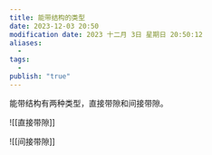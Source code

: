 ```yaml
---
title: 能带结构的类型
date: 2023-12-03 20:50
modification date: 2023 十二月 3日 星期日 20:50:12
aliases:
  - 
tags:
  - 
publish: "true"
---
```

能带结构有两种类型，直接带隙和间接带隙。

![[直接带隙]]

![[间接带隙]]